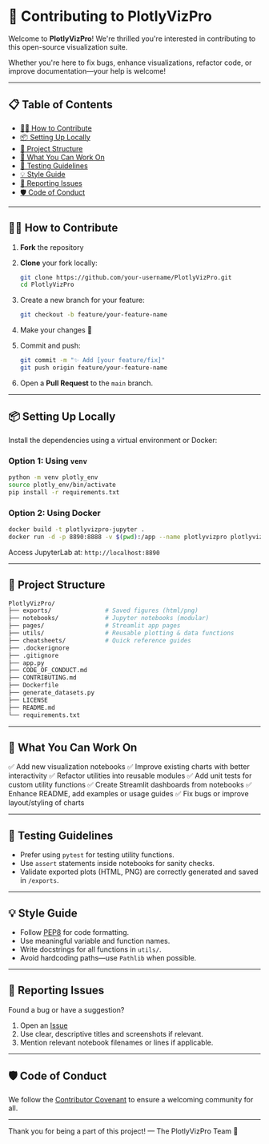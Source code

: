 # 🤝 Contributing to PlotlyVizPro

Welcome to **PlotlyVizPro**! We're thrilled you're interested in contributing to this open-source visualization suite.

Whether you're here to fix bugs, enhance visualizations, refactor code, or improve documentation—your help is welcome!

---

## 📋 Table of Contents

- [👩‍💻 How to Contribute](#-how-to-contribute)
- [📦 Setting Up Locally](#-setting-up-locally)
- [📑 Project Structure](#-project-structure)
- [🎯 What You Can Work On](#-what-you-can-work-on)
- [🧪 Testing Guidelines](#-testing-guidelines)
- [💡 Style Guide](#-style-guide)
- [📢 Reporting Issues](#-reporting-issues)
- [🛡 Code of Conduct](#-code-of-conduct)

---

## 👩‍💻 How to Contribute

1. **Fork** the repository
2. **Clone** your fork locally:
   ```bash
   git clone https://github.com/your-username/PlotlyVizPro.git
   cd PlotlyVizPro
   ```

3. Create a new branch for your feature:

   ```bash
   git checkout -b feature/your-feature-name
   ```
4. Make your changes 🚀
5. Commit and push:

   ```bash
   git commit -m "✨ Add [your feature/fix]"
   git push origin feature/your-feature-name
   ```
6. Open a **Pull Request** to the `main` branch.

---

## 📦 Setting Up Locally

Install the dependencies using a virtual environment or Docker:

### Option 1: Using `venv`

```bash
python -m venv plotly_env
source plotly_env/bin/activate
pip install -r requirements.txt
```

### Option 2: Using Docker

```bash
docker build -t plotlyvizpro-jupyter .
docker run -d -p 8890:8888 -v $(pwd):/app --name plotlyvizpro plotlyvizpro-jupyter
```

Access JupyterLab at: `http://localhost:8890`

---

## 📑 Project Structure

```bash
PlotlyVizPro/
├── exports/               # Saved figures (html/png)   
├── notebooks/             # Jupyter notebooks (modular)   
├── pages/                 # Streamlit app pages   
├── utils/                 # Reusable plotting & data functions
├── cheatsheets/           # Quick reference guides
├── .dockerignore             
├── .gitignore                
├── app.py                    
├── CODE_OF_CONDUCT.md        
├── CONTRIBUTING.md           
├── Dockerfile                
├── generate_datasets.py      
├── LICENSE                   
├── README.md                 
└── requirements.txt

```

---

## 🎯 What You Can Work On

✅ Add new visualization notebooks
✅ Improve existing charts with better interactivity
✅ Refactor utilities into reusable modules
✅ Add unit tests for custom utility functions
✅ Create Streamlit dashboards from notebooks
✅ Enhance README, add examples or usage guides
✅ Fix bugs or improve layout/styling of charts

---

## 🧪 Testing Guidelines

* Prefer using `pytest` for testing utility functions.
* Use `assert` statements inside notebooks for sanity checks.
* Validate exported plots (HTML, PNG) are correctly generated and saved in `/exports`.

---

## 💡 Style Guide

* Follow [PEP8](https://peps.python.org/pep-0008/) for code formatting.
* Use meaningful variable and function names.
* Write docstrings for all functions in `utils/`.
* Avoid hardcoding paths—use `Pathlib` when possible.

---

## 📢 Reporting Issues

Found a bug or have a suggestion?

1. Open an [Issue](https://github.com/SatvikPraveen/PlotlyVizPro/issues)
2. Use clear, descriptive titles and screenshots if relevant.
3. Mention relevant notebook filenames or lines if applicable.

---

## 🛡 Code of Conduct

We follow the [Contributor Covenant](https://www.contributor-covenant.org/) to ensure a welcoming community for all.

---

Thank you for being a part of this project!
— The PlotlyVizPro Team 🚀
